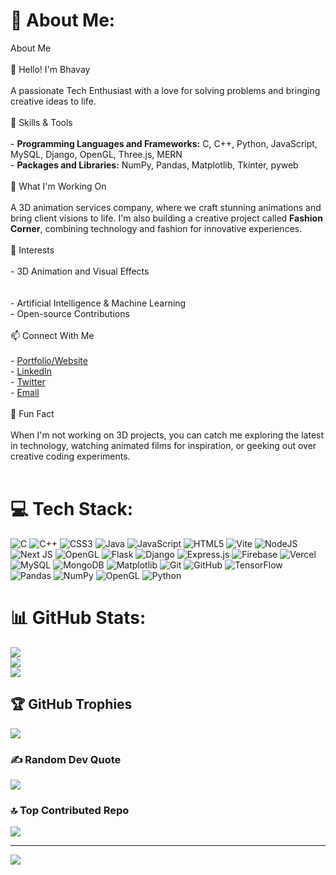 # 💫 About Me:
 About Me<br><br>👋 Hello! I'm Bhavay<br><br>A passionate  Tech Enthusiast with a love for solving problems and bringing creative ideas to life.<br><br>🔧 Skills & Tools<br><br>- **Programming Languages and Frameworks:** C, C++, Python, JavaScript, MySQL, Django, OpenGL, Three.js, MERN<br>- **Packages and Libraries:** NumPy, Pandas, Matplotlib, Tkinter, pyweb<br><br>🌱 What I'm Working On<br><br>A 3D animation services company, where we craft stunning animations and bring client visions to life. I'm also building a creative project called **Fashion Corner**, combining technology and fashion for innovative experiences.<br><br>🎯 Interests<br><br>- 3D Animation and Visual Effects<br><br><br>- Artificial Intelligence & Machine Learning<br>- Open-source Contributions<br><br>📫 Connect With Me<br><br>- [Portfolio/Website](https://yourportfolio.com)<br>- [LinkedIn](https://linkedin.com/in/yourprofile)<br>- [Twitter](https://twitter.com/yourhandle)<br>- [Email](mailto\:youremail@example.com)<br><br>🚀 Fun Fact<br><br>When I'm not working on 3D projects, you can catch me exploring the latest in  technology, watching animated films for inspiration, or geeking out over creative coding experiments.<br><br>


# 💻 Tech Stack:
![C](https://img.shields.io/badge/c-%2300599C.svg?style=for-the-badge&logo=c&logoColor=white) ![C++](https://img.shields.io/badge/c++-%2300599C.svg?style=for-the-badge&logo=c%2B%2B&logoColor=white) ![CSS3](https://img.shields.io/badge/css3-%231572B6.svg?style=for-the-badge&logo=css3&logoColor=white) ![Java](https://img.shields.io/badge/java-%23ED8B00.svg?style=for-the-badge&logo=openjdk&logoColor=white) ![JavaScript](https://img.shields.io/badge/javascript-%23323330.svg?style=for-the-badge&logo=javascript&logoColor=%23F7DF1E) ![HTML5](https://img.shields.io/badge/html5-%23E34F26.svg?style=for-the-badge&logo=html5&logoColor=white) ![Vite](https://img.shields.io/badge/vite-%23646CFF.svg?style=for-the-badge&logo=vite&logoColor=white) ![NodeJS](https://img.shields.io/badge/node.js-6DA55F?style=for-the-badge&logo=node.js&logoColor=white) ![Next JS](https://img.shields.io/badge/Next-black?style=for-the-badge&logo=next.js&logoColor=white) ![OpenGL](https://img.shields.io/badge/OpenGL-%23FFFFFF.svg?style=for-the-badge&logo=opengl) ![Flask](https://img.shields.io/badge/flask-%23000.svg?style=for-the-badge&logo=flask&logoColor=white) ![Django](https://img.shields.io/badge/django-%23092E20.svg?style=for-the-badge&logo=django&logoColor=white) ![Express.js](https://img.shields.io/badge/express.js-%23404d59.svg?style=for-the-badge&logo=express&logoColor=%2361DAFB) ![Firebase](https://img.shields.io/badge/firebase-%23039BE5.svg?style=for-the-badge&logo=firebase) ![Vercel](https://img.shields.io/badge/vercel-%23000000.svg?style=for-the-badge&logo=vercel&logoColor=white) ![MySQL](https://img.shields.io/badge/mysql-4479A1.svg?style=for-the-badge&logo=mysql&logoColor=white) ![MongoDB](https://img.shields.io/badge/MongoDB-%234ea94b.svg?style=for-the-badge&logo=mongodb&logoColor=white) ![Matplotlib](https://img.shields.io/badge/Matplotlib-%23ffffff.svg?style=for-the-badge&logo=Matplotlib&logoColor=black) ![Git](https://img.shields.io/badge/git-%23F05033.svg?style=for-the-badge&logo=git&logoColor=white) ![GitHub](https://img.shields.io/badge/github-%23121011.svg?style=for-the-badge&logo=github&logoColor=white) ![TensorFlow](https://img.shields.io/badge/TensorFlow-%23FF6F00.svg?style=for-the-badge&logo=TensorFlow&logoColor=white) ![Pandas](https://img.shields.io/badge/pandas-%23150458.svg?style=for-the-badge&logo=pandas&logoColor=white) ![NumPy](https://img.shields.io/badge/numpy-%23013243.svg?style=for-the-badge&logo=numpy&logoColor=white) ![OpenGL](https://img.shields.io/badge/OpenGL-white?logo=OpenGL&style=for-the-badge) ![Python](https://img.shields.io/badge/python-3670A0?style=for-the-badge&logo=python&logoColor=ffdd54)
# 📊 GitHub Stats:
![](https://github-readme-stats.vercel.app/api?username=bhavay07&theme=dark&hide_border=false&include_all_commits=false&count_private=false)<br/>
![](https://github-readme-streak-stats.herokuapp.com/?user=bhavay07&theme=dark&hide_border=false)<br/>
![](https://github-readme-stats.vercel.app/api/top-langs/?username=bhavay07&theme=dark&hide_border=false&include_all_commits=false&count_private=false&layout=compact)

## 🏆 GitHub Trophies
![](https://github-profile-trophy.vercel.app/?username=bhavay07&theme=radical&no-frame=false&no-bg=true&margin-w=4)

### ✍️ Random Dev Quote
![](https://quotes-github-readme.vercel.app/api?type=horizontal&theme=radical)

### 🔝 Top Contributed Repo
![](https://github-contributor-stats.vercel.app/api?username=bhavay07&limit=5&theme=dark&combine_all_yearly_contributions=true)

---
[![](https://visitcount.itsvg.in/api?id=bhavay07&icon=0&color=0)](https://visitcount.itsvg.in)

<!-- P
